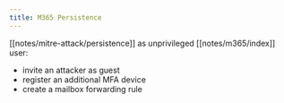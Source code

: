 ```yaml
---
title: M365 Persistence
---
```


[[notes/mitre-attack/persistence]] as unprivileged [[notes/m365/index]] user:

- invite an attacker as guest
- register an additional MFA device
- create a mailbox forwarding rule
